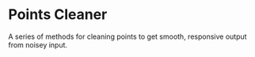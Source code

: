 # Points Cleaner

A series of methods for cleaning points to get smooth, responsive output from noisey input.
